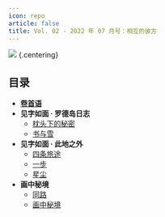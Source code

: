 ```yaml
---
icon: repo
article: false
title: Vol. 02 - 2022 年 07 月号：相互的彼方
---
```


![](./res/cover.webp) {.centering}

## 目录

- [**卷首语**](intro)
- **见字如面 · 罗德岛日志**
  - [枕头下的秘密](article1)
  - [书与雪](article2)
- **见字如面 · 此地之外**
  - [四条旅途](article3)
  - [一步](article4)
  - [星尘](article5)
- **画中秘境**
  - [同路](comic1)
  - [画中秘境](paintings)

<ArticleAd />